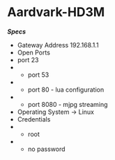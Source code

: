 # Aardvark-HD3M

**_Specs_**
* Gateway Address 192.168.1.1
* Open Ports 
 * port 23
* * port 53
* * port 80 - lua configuration
* * port 8080 - mjpg streaming
* Operating System -> Linux
* Credentials
* * root
* * no password